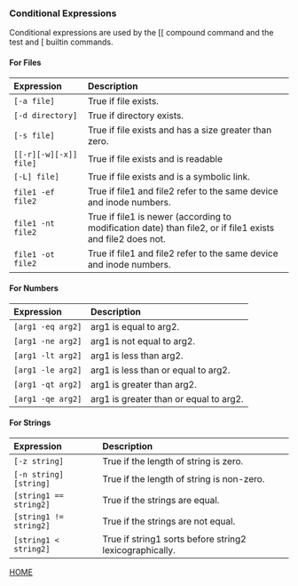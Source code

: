 
### Conditional Expressions

Conditional expressions are used by the [[ compound command and the test and [ builtin commands.

#### For Files

| Expression             | Description                                                                                                |
| :---                   | :---                                                                                                       |
| `[-a file]`            | True if file exists.                                                                                       |
| `[-d directory]`       | True if directory exists.                                                                                  |
| `[-s file]`            | True if file exists and has a size greater than zero.                                                      |
| `[[-r][-w][-x]] file]` | True if file exists and is readable|writable|executable.                                                   |
| `[-L] file]`           | True if file exists and is a symbolic link.                                                                |
| `file1 -ef file2`      | True if file1 and file2 refer to the same device and inode numbers.                                        |
| `file1 -nt file2`      | True if file1 is newer (according to modification date) than file2, or if file1 exists and file2 does not. |
| `file1 -ot file2`      | True if file1 and file2 refer to the same device and inode numbers.                                        |

#### For Numbers
| Expression             | Description                            |
| :---                   | :---                                   |
| `[arg1 -eq arg2]`      | arg1 is equal to arg2.                 |
| `[arg1 -ne arg2]`      | arg1 is not equal to arg2.             |
| `[arg1 -lt arg2]`      | arg1 is less than arg2.                |
| `[arg1 -le arg2]`      | arg1 is less than  or equal to arg2.   |
| `[arg1 -qt arg2]`      | arg1 is greater than arg2.             |
| `[arg1 -qe arg2]`      | arg1 is greater than or equal to arg2. |

#### For Strings

| Expression             | Description                                             |
| :---                   | :---                                                    |
| `[-z string]`          | True if the length of string is zero.                   |
| `[-n string] [string]` | True if the length of string is non-zero.               |
| `[string1 == string2]` | True if the strings are equal.                          |
| `[string1 != string2]` | True if the strings are not equal.                      |
| `[string1 < string2]`  | True if string1 sorts before string2 lexicographically. |

[HOME](../../../README.md)